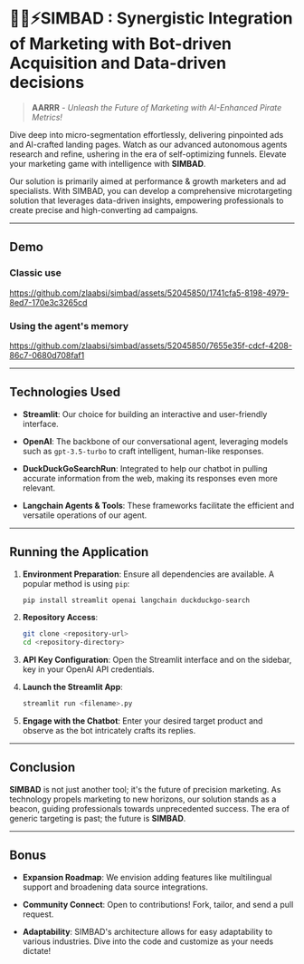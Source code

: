 # 🏴‍☠️⚡SIMBAD : Synergistic Integration of Marketing with Bot-driven Acquisition and Data-driven decisions

> **AARRR** - *Unleash the Future of Marketing with AI-Enhanced Pirate Metrics!*

Dive deep into micro-segmentation effortlessly, delivering pinpointed ads and AI-crafted landing pages. Watch as our advanced autonomous agents research and refine, ushering in the era of self-optimizing funnels. Elevate your marketing game with intelligence with **SIMBAD**.

Our solution is primarily aimed at performance & growth marketers and ad specialists. With SIMBAD, you can develop a comprehensive microtargeting solution that leverages data-driven insights, empowering professionals to create precise and high-converting ad campaigns.

---

## Demo

### Classic use
https://github.com/zlaabsi/simbad/assets/52045850/1741cfa5-8198-4979-8ed7-170e3c3265cd

### Using the agent's memory

https://github.com/zlaabsi/simbad/assets/52045850/7655e35f-cdcf-4208-86c7-0680d708faf1


---

## Technologies Used

- **Streamlit**: Our choice for building an interactive and user-friendly interface.
  
- **OpenAI**: The backbone of our conversational agent, leveraging models such as `gpt-3.5-turbo` to craft intelligent, human-like responses.
  
- **DuckDuckGoSearchRun**: Integrated to help our chatbot in pulling accurate information from the web, making its responses even more relevant.
  
- **Langchain Agents & Tools**: These frameworks facilitate the efficient and versatile operations of our agent.

---

## Running the Application

1. **Environment Preparation**: Ensure all dependencies are available. A popular method is using `pip`:
   ```bash
   pip install streamlit openai langchain duckduckgo-search
   ```

2. **Repository Access**:
   ```bash
   git clone <repository-url>
   cd <repository-directory>
   ```

3. **API Key Configuration**: Open the Streamlit interface and on the sidebar, key in your OpenAI API credentials.

4. **Launch the Streamlit App**:
   ```bash
   streamlit run <filename>.py
   ```

5. **Engage with the Chatbot**: Enter your desired target product and observe as the bot intricately crafts its replies.

---

## Conclusion

**SIMBAD** is not just another tool; it's the future of precision marketing. As technology propels marketing to new horizons, our solution stands as a beacon, guiding professionals towards unprecedented success. The era of generic targeting is past; the future is **SIMBAD**.

---

## Bonus

- **Expansion Roadmap**: We envision adding features like multilingual support and broadening data source integrations.
  
- **Community Connect**: Open to contributions! Fork, tailor, and send a pull request.
  
- **Adaptability**: SIMBAD's architecture allows for easy adaptability to various industries. Dive into the code and customize as your needs dictate!
